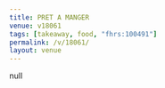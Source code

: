 ```yaml
---
title: PRET A MANGER
venue: v18061
tags: [takeaway, food, "fhrs:100491"]
permalink: /v/18061/
layout: venue
---
```

null